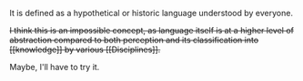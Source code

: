 It is defined as a hypothetical or historic language understood by everyone.

~~I think this is an impossible concept, as language itself is at a higher level of abstraction compared to both perception and its classification into [[knowledge]] by various [[Disciplines]].~~

Maybe, I'll have to try it.